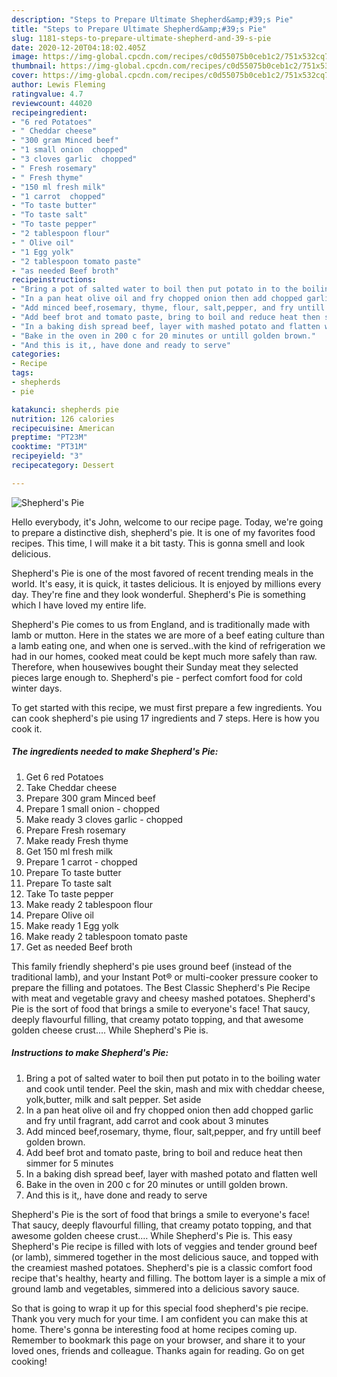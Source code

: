 ```yaml
---
description: "Steps to Prepare Ultimate Shepherd&amp;#39;s Pie"
title: "Steps to Prepare Ultimate Shepherd&amp;#39;s Pie"
slug: 1181-steps-to-prepare-ultimate-shepherd-and-39-s-pie
date: 2020-12-20T04:18:02.405Z
image: https://img-global.cpcdn.com/recipes/c0d55075b0ceb1c2/751x532cq70/shepherds-pie-recipe-main-photo.jpg
thumbnail: https://img-global.cpcdn.com/recipes/c0d55075b0ceb1c2/751x532cq70/shepherds-pie-recipe-main-photo.jpg
cover: https://img-global.cpcdn.com/recipes/c0d55075b0ceb1c2/751x532cq70/shepherds-pie-recipe-main-photo.jpg
author: Lewis Fleming
ratingvalue: 4.7
reviewcount: 44020
recipeingredient:
- "6 red Potatoes"
- " Cheddar cheese"
- "300 gram Minced beef"
- "1 small onion  chopped"
- "3 cloves garlic  chopped"
- " Fresh rosemary"
- " Fresh thyme"
- "150 ml fresh milk"
- "1 carrot  chopped"
- "To taste butter"
- "To taste salt"
- "To taste pepper"
- "2 tablespoon flour"
- " Olive oil"
- "1 Egg yolk"
- "2 tablespoon tomato paste"
- "as needed Beef broth"
recipeinstructions:
- "Bring a pot of salted water to boil then put potato in to the boiling water and cook until tender. Peel the skin, mash and mix with cheddar cheese, yolk,butter, milk and salt pepper. Set aside"
- "In a pan heat olive oil and fry chopped onion then add chopped garlic and fry until fragrant, add carrot and cook about 3 minutes"
- "Add minced beef,rosemary, thyme, flour, salt,pepper, and fry untill beef golden brown."
- "Add beef brot and tomato paste, bring to boil and reduce heat then simmer for 5 minutes"
- "In a baking dish spread beef, layer with mashed potato and flatten well"
- "Bake in the oven in 200 c for 20 minutes or untill golden brown."
- "And this is it,, have done and ready to serve"
categories:
- Recipe
tags:
- shepherds
- pie

katakunci: shepherds pie 
nutrition: 126 calories
recipecuisine: American
preptime: "PT23M"
cooktime: "PT31M"
recipeyield: "3"
recipecategory: Dessert

---
```



![Shepherd&#39;s Pie](https://img-global.cpcdn.com/recipes/c0d55075b0ceb1c2/751x532cq70/shepherds-pie-recipe-main-photo.jpg)

Hello everybody, it's John, welcome to our recipe page. Today, we're going to prepare a distinctive dish, shepherd&#39;s pie. It is one of my favorites food recipes. This time, I will make it a bit tasty. This is gonna smell and look delicious.

Shepherd&#39;s Pie is one of the most favored of recent trending meals in the world. It's easy, it is quick, it tastes delicious. It is enjoyed by millions every day. They're fine and they look wonderful. Shepherd&#39;s Pie is something which I have loved my entire life.

Shepherd&#39;s Pie comes to us from England, and is traditionally made with lamb or mutton. Here in the states we are more of a beef eating culture than a lamb eating one, and when one is served..with the kind of refrigeration we had in our homes, cooked meat could be kept much more safely than raw. Therefore, when housewives bought their Sunday meat they selected pieces large enough to. Shepherd&#39;s pie - perfect comfort food for cold winter days.


To get started with this recipe, we must first prepare a few ingredients. You can cook shepherd&#39;s pie using 17 ingredients and 7 steps. Here is how you cook it.

<!--inarticleads1-->

##### The ingredients needed to make Shepherd&#39;s Pie:

1. Get 6 red Potatoes
1. Take  Cheddar cheese
1. Prepare 300 gram Minced beef
1. Prepare 1 small onion - chopped
1. Make ready 3 cloves garlic - chopped
1. Prepare  Fresh rosemary
1. Make ready  Fresh thyme
1. Get 150 ml fresh milk
1. Prepare 1 carrot - chopped
1. Prepare To taste butter
1. Prepare To taste salt
1. Take To taste pepper
1. Make ready 2 tablespoon flour
1. Prepare  Olive oil
1. Make ready 1 Egg yolk
1. Make ready 2 tablespoon tomato paste
1. Get as needed Beef broth


This family friendly shepherd&#39;s pie uses ground beef (instead of the traditional lamb), and your Instant Pot® or multi-cooker pressure cooker to prepare the filling and potatoes. The Best Classic Shepherd&#39;s Pie Recipe with meat and vegetable gravy and cheesy mashed potatoes. Shepherd&#39;s Pie is the sort of food that brings a smile to everyone&#39;s face! That saucy, deeply flavourful filling, that creamy potato topping, and that awesome golden cheese crust.… While Shepherd&#39;s Pie is. 

<!--inarticleads2-->

##### Instructions to make Shepherd&#39;s Pie:

1. Bring a pot of salted water to boil then put potato in to the boiling water and cook until tender. Peel the skin, mash and mix with cheddar cheese, yolk,butter, milk and salt pepper. Set aside
1. In a pan heat olive oil and fry chopped onion then add chopped garlic and fry until fragrant, add carrot and cook about 3 minutes
1. Add minced beef,rosemary, thyme, flour, salt,pepper, and fry untill beef golden brown.
1. Add beef brot and tomato paste, bring to boil and reduce heat then simmer for 5 minutes
1. In a baking dish spread beef, layer with mashed potato and flatten well
1. Bake in the oven in 200 c for 20 minutes or untill golden brown.
1. And this is it,, have done and ready to serve


Shepherd&#39;s Pie is the sort of food that brings a smile to everyone&#39;s face! That saucy, deeply flavourful filling, that creamy potato topping, and that awesome golden cheese crust.… While Shepherd&#39;s Pie is. This easy Shepherd&#39;s Pie recipe is filled with lots of veggies and tender ground beef (or lamb), simmered together in the most delicious sauce, and topped with the creamiest mashed potatoes. Shepherd&#39;s pie is a classic comfort food recipe that&#39;s healthy, hearty and filling. The bottom layer is a simple a mix of ground lamb and vegetables, simmered into a delicious savory sauce. 

So that is going to wrap it up for this special food shepherd&#39;s pie recipe. Thank you very much for your time. I am confident you can make this at home. There's gonna be interesting food at home recipes coming up. Remember to bookmark this page on your browser, and share it to your loved ones, friends and colleague. Thanks again for reading. Go on get cooking!
